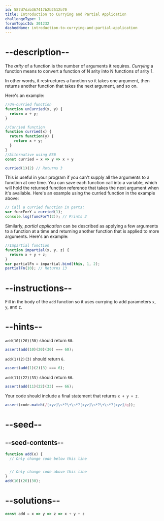 ```yaml
---
id: 587d7dab367417b2b2512b70
title: Introduction to Currying and Partial Application
challengeType: 1
forumTopicId: 301232
dashedName: introduction-to-currying-and-partial-application
---
```


# --description--

The <dfn>arity</dfn> of a function is the number of arguments it requires. <dfn>Currying</dfn> a function means to convert a function of N arity into N functions of arity 1.

In other words, it restructures a function so it takes one argument, then returns another function that takes the next argument, and so on.

Here's an example:

```js
//Un-curried function
function unCurried(x, y) {
  return x + y;
}

//Curried function
function curried(x) {
  return function(y) {
    return x + y;
  }
}
//Alternative using ES6
const curried = x => y => x + y

curried(1)(2) // Returns 3
```

This is useful in your program if you can't supply all the arguments to a function at one time. You can save each function call into a variable, which will hold the returned function reference that takes the next argument when it's available. Here's an example using the curried function in the example above:

```js
// Call a curried function in parts:
var funcForY = curried(1);
console.log(funcForY(2)); // Prints 3
```

Similarly, <dfn>partial application</dfn> can be described as applying a few arguments to a function at a time and returning another function that is applied to more arguments. Here's an example:

```js
//Impartial function
function impartial(x, y, z) {
  return x + y + z;
}
var partialFn = impartial.bind(this, 1, 2);
partialFn(10); // Returns 13
```

# --instructions--

Fill in the body of the `add` function so it uses currying to add parameters `x`, `y`, and `z`.

# --hints--

`add(10)(20)(30)` should return `60`.

```js
assert(add(10)(20)(30) === 60);
```

`add(1)(2)(3)` should return `6`.

```js
assert(add(1)(2)(3) === 6);
```

`add(11)(22)(33)` should return `66`.

```js
assert(add(11)(22)(33) === 66);
```

Your code should include a final statement that returns `x + y + z`.

```js
assert(code.match(/[xyz]\s*?\+\s*?[xyz]\s*?\+\s*?[xyz]/g));
```

# --seed--

## --seed-contents--

```js
function add(x) {
  // Only change code below this line


  // Only change code above this line
}
add(10)(20)(30);
```

# --solutions--

```js
const add = x => y => z => x + y + z
```